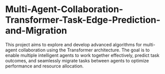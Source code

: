 # Multi-Agent-Collaboration-Transformer-Task-Edge-Prediction-and-Migration
This project aims to explore and develop advanced algorithms for multi-agent collaboration using the Transformer architecture. The goal is to enable multiple intelligent agents to work together effectively, predict task outcomes, and seamlessly migrate tasks between agents to optimize performance and resource allocation.
